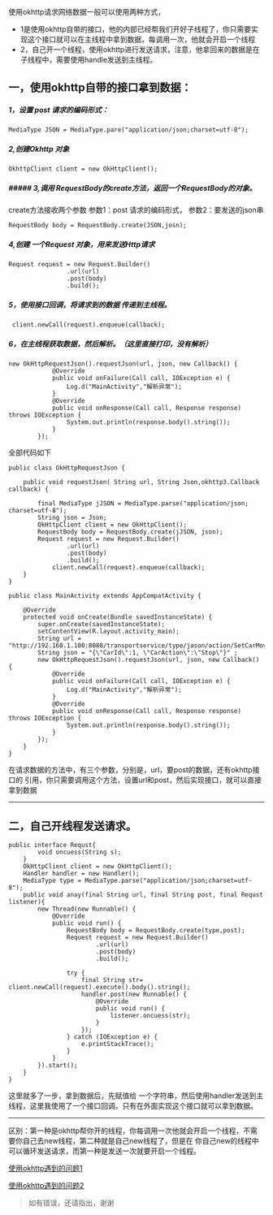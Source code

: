 
使用okhttp请求网络数据一般可以使用两种方式，
-  1是使用okhttp自带的接口，他的内部已经帮我们开好子线程了，你只需要实现这个接口就可以在主线程中拿到数据，每调用一次，他就会开启一个线程
- 2，自己开一个线程，使用okhttp进行发送请求，注意，他拿回来的数据是在子线程中，需要使用handle发送到主线程。

## 一，使用okhttp自带的接口拿到数据：

##### 1，设置 post 请求的编码形式：

```
MediaType JSON = MediaType.pare("application/json;charset=utf-8");
```
##### 2,创建Okhttp 对象

```
OkhttpClient client = new OkHttpClient();
```
##### ##### 3,调用 RequestBody的create方法，返回一个RequestBody的对象。

create方法接收两个参数
          参数1：post 请求的编码形式， 参数2：要发送的json串

```
RequestBody body = RequestBody.create(JSON,josn);
```
##### 4,创建 一个Request 对象，用来发送Http请求

```
Request request = new Request.Builder()
                .url(url)
                .post(body)
                .build();
```
##### 5，使用接口回调，将请求到的数据 传递到主线程。

```
 client.newCall(request).enqueue(callback);
```
##### 6，在主线程获取数据，然后解析。（这里直接打印，没有解析）

```
new OkHttpRequestJson().requestJson(url, json, new Callback() {
            @Override
            public void onFailure(Call call, IOException e) {
                Log.d("MainActivity","解析异常");
            }
            @Override
            public void onResponse(Call call, Response response) throws IOException {
                System.out.println(response.body().string());
            }
        });
```
全部代码如下

```
public class OkHttpRequestJson {

    public void requestJson( String url, String Json,okhttp3.Callback callback) {

        final MediaType jJSON = MediaType.parse("application/json; charset=utf-8");
        String json = Json;
        OkHttpClient client = new OkHttpClient();
        RequestBody body = RequestBody.create(jJSON, json);
        Request request = new Request.Builder()
                .url(url)
                .post(body)
                .build();
            client.newCall(request).enqueue(callback);
    }
}
```

```
public class MainActivity extends AppCompatActivity {

    @Override
    protected void onCreate(Bundle savedInstanceState) {
        super.onCreate(savedInstanceState);
        setContentView(R.layout.activity_main);
        String url = "http://192.168.1.100:8080/transportservice/type/jason/action/SetCarMove.do";
        String json = "{\"CarId\":1, \"CarAction\":\"Stop\"}" ;
        new OkHttpRequestJson().requestJson(url, json, new Callback() {
            @Override
            public void onFailure(Call call, IOException e) {
                Log.d("MainActivity","解析异常");
            }
            @Override
            public void onResponse(Call call, Response response) throws IOException {
                System.out.println(response.body().string());
            }
        });
    }
}
```

在请求数据的方法中，有三个参数，分别是，url，要post的数据，还有okhttp接口的 引用，你只需要调用这个方法，设置url和post，然后实现接口，就可以直接拿到数据

---

## 二，自己开线程发送请求。

```
public interface Requst{
        void oncuess(String s);
    }
    OkHttpClient client = new OkHttpClient();
    Handler handler = new Handler();
    MediaType type = MediaType.parse("application/json;charset=utf-8");
    public void anay(final String url, final String post, final Requst listener){
        new Thread(new Runnable() {
            @Override
            public void run() {
                RequestBody body = RequestBody.create(type,post);
                Request request = new Request.Builder()
                        .url(url)
                        .post(body)
                        .build();

                try {
                    final String str= client.newCall(request).execute().body().string();
                    handler.post(new Runnable() {
                        @Override
                        public void run() {
                            listener.oncuess(str);
                        }
                    });
                } catch (IOException e) {
                    e.printStackTrace();
                }
            }
        }).start();
    }
}
```

这里就多了一步，拿到数据后，先赋值给 一个字符串，然后使用handler发送到主线程，这里我使用了一个接口回调。只有在外面实现这个接口就可以拿到数据。


---


区别：第一种是okhttp帮你开的线程，你每调用一次他就会开启一个线程，不需要你自己去new线程，第二种就是自己new线程了，但是在 你自己new的线程中可以循环发送请求，而第一种是发送一次就要开启一个线程。

[使用okhttp遇到的问题1](https://blog.csdn.net/baidu_40389775/article/details/86316907)

[使用okhttp遇到的问题2](https://blog.csdn.net/baidu_40389775/article/details/86421119)

> 如有错误，还请指出，谢谢